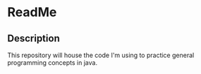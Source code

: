 # ReadMe

## Description
This repository will house the code I'm using to practice general programming concepts in java. 

